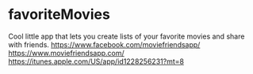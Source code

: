 # favoriteMovies
Cool little app that lets you create lists of your favorite movies and share with friends.
https://www.facebook.com/moviefriendsapp/
https://www.moviefriendsapp.com/
https://itunes.apple.com/US/app/id1228256231?mt=8
